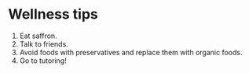 <h1> Wellness tips </h1>
  <ol>
  <li> Eat saffron. </li>
  <li> Talk to friends.  </li>
  <li> Avoid foods with preservatives and replace them with organic foods. </li> 
  <li> Go to tutoring! </li>
  </ol>
